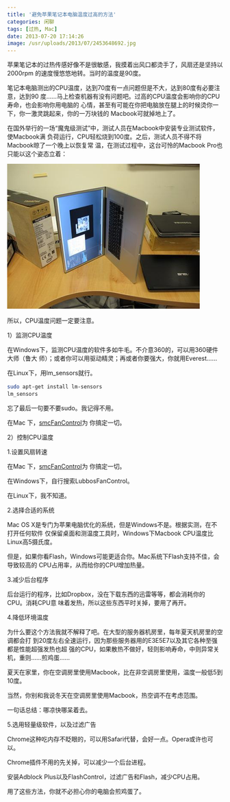 ```yaml
---
title: '避免苹果笔记本电脑温度过高的方法'
categories: 闲聊
tags: [过热, Mac]
date: 2013-07-20 17:14:26
image: /usr/uploads/2013/07/2453648692.jpg
---
```


苹果笔记本的过热传感好像不是很敏感，我摸着出风口都烫手了，风扇还是坚持以2000rpm
的速度慢悠悠地转。当时的温度是90度。

笔记本电脑测出的CPU温度，达到70度有一点问题但是不大，达到80度有必要注意，达到90
度……马上检查机器有没有问题吧。过高的CPU温度会影响你的CPU寿命，也会影响你用电脑的
心情，甚至有可能在你把电脑放在腿上的时候烫你一下，你一激灵跳起来，你的一万块钱的
Macbook可就掉地上了。

在国外举行的一场“魔鬼级测试”中，测试人员在Macbook中安装专业测试软件，使Macbook满
负荷运行，CPU轻松烧到100度。之后，测试人员不得不将Macbook晾了一个晚上以恢复常
温，在测试过程中，这台可怜的Macbook Pro也只能以这个姿态立着：

![Macbook Pro](../../../../../../public/usr/uploads/2013/07/2453648692.jpg)

所以，CPU温度问题一定要注意。

1）监测CPU温度

在Windows下，监测CPU温度的软件多如牛毛。不介意360的，可以用360硬件大师（鲁大
师）；或者你可以用驱动精灵；再或者你要强大，你就用Everest……

在Linux下，用lm_sensors就行。

```bash
sudo apt-get install lm-sensors
lm_sensors
```

忘了最后一句要不要sudo。我记得不用。

在Mac
下，[smcFanControl](/article/modify-computer/macbook-manual-config-cpu-fan-speed.lantian)为
你搞定一切。

2）控制CPU温度

1.设置风扇转速

在Mac
下，[smcFanControl](/article/modify-computer/macbook-manual-config-cpu-fan-speed.lantian)为
你搞定一切。

在Windows下，自行搜索LubbosFanControl。

在Linux下，我不知道。

2.选择合适的系统

Mac OS X是专门为苹果电脑优化的系统，但是Windows不是。根据实测，在不打开任何软件
仅保留桌面和测温度工具时，Windows下Macbook CPU温度比Linux高5摄氏度。

但是，如果你看Flash，Windows可能更适合你。Mac系统下Flash支持不佳，会导致较高的
CPU占用率，从而给你的CPU增加热量。

3.减少后台程序

后台运行的程序，比如Dropbox，没在下载东西的迅雷等等，都会消耗你的CPU。消耗CPU意
味着发热，所以这些东西平时关掉，要用了再开。

4.降低环境温度

为什么要这个方法我就不解释了吧。在大型的服务器机房里，每年夏天机房里的空调都会打
到20度左右全速运行，因为那些服务器用的E3E5E7以及其它各种至强都是性能超强发热也超
强的CPU，如果散热不做好，轻则影响寿命，中则异常关机，重则……煎鸡蛋……

夏天在家里，你在空调房里使用Macbook，比在非空调房里使用，温度一般低5到10度。

当然，你别和我说冬天在空调房里使用Macbook，热空调不在考虑范围。

一句话总结：哪凉快哪呆着去。

5.选用轻量级软件，以及过滤广告

Chrome这种吃内存不眨眼的，可以用Safari代替，会好一点。Opera或许也可以。

Chrome插件不用的先关掉，可以减少一个后台进程。

安装Adblock Plus以及FlashControl，过滤广告和Flash，减少CPU占用。

用了这些方法，你就不必担心你的电脑会煎鸡蛋了。
